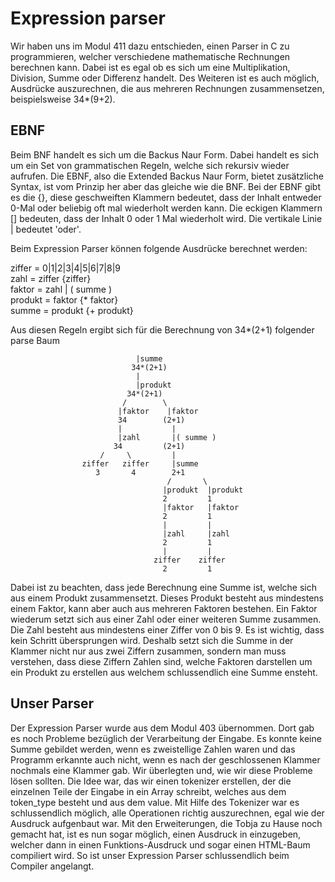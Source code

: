 # Expression parser
Wir haben uns im Modul 411 dazu entschieden, einen Parser in C zu programmieren, welcher verschiedene mathematische Rechnungen berechnen kann. Dabei ist es egal ob es sich um eine Multiplikation, Division, Summe oder Differenz handelt. Des Weiteren ist es auch möglich, Ausdrücke auszurechnen, die aus mehreren Rechnungen zusammensetzen, beispielsweise 34*(9+2). 

## EBNF
Beim BNF handelt es sich um die Backus Naur Form. Dabei handelt es sich um ein Set von grammatischen Regeln, welche sich rekursiv wieder aufrufen. Die EBNF, also die Extended Backus Naur Form, bietet zusätzliche Syntax, ist vom Prinzip her aber das gleiche wie die BNF. Bei der EBNF gibt es die {}, diese geschweiften Klammern bedeutet, dass der Inhalt entweder 0-Mal oder beliebig oft mal wiederholt werden kann. Die eckigen Klammern [] bedeuten, dass der Inhalt 0 oder 1 Mal wiederholt wird. Die vertikale Linie | bedeutet 'oder'.

Beim Expression Parser können folgende Ausdrücke berechnet werden:

ziffer = 0|1|2|3|4|5|6|7|8|9 \
zahl = ziffer {ziffer} \
faktor = zahl | ( summe ) \
produkt = faktor {* faktor} \
summe = produkt {+ produkt} 

Aus diesen Regeln ergibt sich für die Berechnung von 34*(2+1) folgender parse Baum

                                |summe
                               34*(2+1)
                                |
                                |produkt
                              34*(2+1)
                             /        \
                            |faktor    |faktor
                            34        (2+1)
                            |           |
                            |zahl       |( summe )
                           34         (2+1)
                        /     \         |
                    ziffer   ziffer     |summe
                       3       4        2+1
                                       /       \
                                      |produkt  |produkt
                                      2         1
                                      |faktor   |faktor
                                      2         1
                                      |         |
                                      |zahl     |zahl
                                      2         1
                                      |         |
                                    ziffer    ziffer
                                      2         1
                                      
Dabei ist zu beachten, dass jede Berechnung eine Summe ist, welche sich aus einem Produkt zusammensetzt. Dieses Produkt besteht aus mindestens einem Faktor, kann aber auch aus mehreren Faktoren bestehen. Ein Faktor wiederum setzt sich aus einer Zahl oder einer weiteren Summe zusammen. Die Zahl besteht aus mindestens einer Ziffer von 0 bis 9. Es ist wichtig, dass kein Schritt übersprungen wird. Deshalb setzt sich die Summe in der Klammer nicht nur aus zwei Ziffern zusammen, sondern man muss verstehen, dass diese Ziffern Zahlen sind, welche Faktoren darstellen um ein Produkt zu erstellen aus welchem schlussendlich eine Summe ensteht.

## Unser Parser
Der Expression Parser wurde aus dem Modul 403 übernommen. Dort gab es noch Probleme bezüglich der Verarbeitung der Eingabe. Es konnte keine Summe gebildet werden, wenn es zweistellige Zahlen waren und das Programm erkannte auch nicht, wenn es nach der geschlossenen Klammer nochmals eine Klammer gab.
Wir überlegten und, wie wir diese Probleme lösen sollten. Die Idee war, das wir einen tokenizer erstellen, der die einzelnen Teile der Eingabe in ein Array schreibt, welches aus dem token_type besteht und aus dem value. 
Mit Hilfe des Tokenizer war es schlussendlich möglich, alle Operationen richtig auszurechnen, egal wie der Ausdruck aufgenbaut war.
Mit den Erweiterungen, die Tobja zu Hause noch gemacht hat, ist es nun sogar möglich, einen Ausdruck in einzugeben, welcher dann in einen Funktions-Ausdruck und sogar einen HTML-Baum compiliert wird. So ist unser Expression Parser schlussendlich beim Compiler angelangt.
